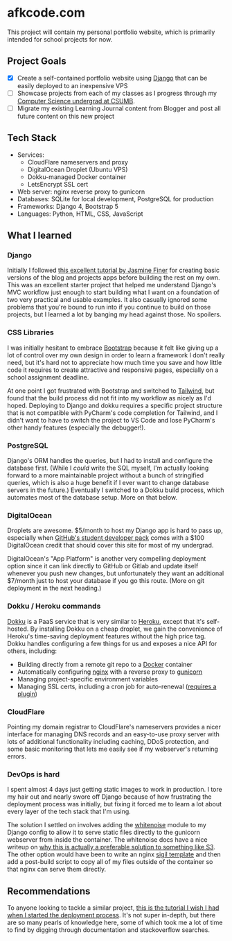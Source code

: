 # afkcode.com
This project will contain my personal portfolio website, which is primarily intended for school projects for now.

## Project Goals
- [x] Create a self-contained portfolio website using [Django](https://www.djangoproject.com/) that can be easily deployed to an inexpensive VPS
- [ ] Showcase projects from each of my classes as I progress through my [Computer Science undergrad at CSUMB](https://csumb.edu/csonline/).
- [ ] Migrate my existing Learning Journal content from Blogger and post all future content on this new project

## Tech Stack
- Services: 
  - CloudFlare nameservers and proxy
  - DigitalOcean Droplet (Ubuntu VPS)
  - Dokku-managed Docker container
  - LetsEncrypt SSL cert
- Web server: nginx reverse proxy to gunicorn
- Databases: SQLite for local development, PostgreSQL for production
- Frameworks: Django 4, Bootstrap 5
- Languages: Python, HTML, CSS, JavaScript


## What I learned 

### Django
Initially I followed [this excellent tutorial by Jasmine Finer](https://realpython.com/get-started-with-django-1/) for creating basic versions of the blog and projects apps before building the rest on my own. This was an excellent starter project that helped me understand Django's MVC workflow just enough to start building what I want on a foundation of two very practical and usable examples. It also casually ignored some problems that you're bound to run into if you continue to build on those projects, but I learned a lot by banging my head against those. No spoilers.
 
### CSS Libraries
I was initially hesitant to embrace [Bootstrap](https://getbootstrap.com/) because it felt like giving up a lot of control over my own design in order to learn a framework I don't really need, but it's hard not to appreciate how much time you save and how little code it requires to create attractive and responsive pages, especially on a school assignment deadline.

At one point I got frustrated with Bootstrap and switched to [Tailwind](https://tailwindcss.com/), but found that the build process did not fit into my workflow as nicely as I'd hoped. Deploying to Django and dokku requires a specific project structure that is not compatible with PyCharm's code completion for Tailwind, and I didn't want to have to switch the project to VS Code and lose PyCharm's other handy features (especially the debugger!).  

### PostgreSQL
Django's ORM handles the queries, but I had to install and configure the database first. (While I *could* write the SQL myself, I'm actually looking forward to a more maintainable project without a bunch of stringified queries, which is also a huge benefit if I ever want to change database servers in the future.)  Eventually I switched to a Dokku build process, which automates most of the database setup. More on that below.

### DigitalOcean
Droplets are awesome. $5/month to host my Django app is hard to pass up, especially when [GitHub's student developer pack](https://education.github.com/pack) comes with a $100 DigitalOcean credit that should cover this site for most of my undergrad.

DigitalOcean's "App Platform" is another very compelling deployment option since it can link directly to GitHub or Gitlab and update itself whenever you push new changes, but unfortunately they want an additional $7/month just to host your database if you go this route. (More on git deployment in the next heading.)

### Dokku / Heroku commands
[Dokku](https://dokku.com/) is a PaaS service that is very similar to [Heroku](https://www.heroku.com/), except that it's self-hosted.  By installing Dokku on a cheap droplet, we gain the convenience of Heroku's time-saving deployment features without the high price tag. Dokku handles configuring a few things for us and exposes a nice API for others, including:
- Building directly from a remote git repo to a [Docker](https://www.docker.com/) container
- Automatically configuring [nginx](https://www.nginx.com/) with a reverse proxy to [gunicorn](https://gunicorn.org/)
- Managing project-specific environment variables
- Managing SSL certs, including a cron job for auto-renewal ([requires a plugin](https://github.com/dokku/dokku-letsencrypt))

### CloudFlare
Pointing my domain registrar to CloudFlare's nameservers provides a nicer interface for managing DNS records and an easy-to-use proxy server with lots of additional functionality including caching, DDoS protection, and some basic monitoring that lets me easily see if my webserver's returning errors.

### DevOps is hard
I spent almost 4 days just getting static images to work in production.  I tore my hair out and nearly swore off Django because of how frustrating the deployment process was initially, but fixing it forced me to learn a lot about every layer of the tech stack that I'm using.

The solution I settled on involves adding the [whitenoise](http://whitenoise.evans.io/en/stable/) module to my Django config to allow it to serve static files directly to the gunicorn webserver from inside the container. The whitenoise docs have a nice writeup on [why this is actually a preferable solution to something like S3](http://whitenoise.evans.io/en/stable/#shouldn-t-i-be-pushing-my-static-files-to-s3-using-something-like-django-storages). The other option would have been to write an nginx [sigil template](https://dokku.com/docs/configuration/nginx/#customizing-the-nginx-configuration) and then add a post-build script to copy all of my files outside of the container so that nginx can serve them directly.

## Recommendations

To anyone looking to tackle a similar project, [this is the tutorial I wish I had when I started the deployment process](https://www.accordbox.com/blog/how-deploy-django-project-dokku/). It's not super in-depth, but there are so many pearls of knowledge here, some of which took me a lot of time to find by digging through documentation and stackoverflow searches.
